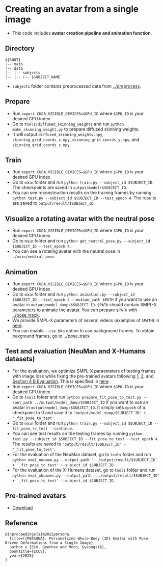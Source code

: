 # Creating an avatar from a single image

* This code includes **avatar creation pipeline and animation function**.

## Directory
```
${ROOT}
|-- main
|-- data
|-- |-- subjects
|-- |-- |-- $SUBJECT_NAME
```
* `subjects` folder contains preprocessed data from [../preprocess](../preprocess/).

## Prepare
* Run `export CUDA_VISIBLE_DEVICES=$GPU_ID` where `$GPU_ID` is your desired GPU index.
* Go to `tools/diffused_skinning_weights` and run `python make_skinning_weight.py` to prepare diffused skinning weights.
* It will output `diffused_skinning_weights.npy`, `skinning_grid_coords_x.npy`, `skinning_grid_coords_y.npy`, and `skinning_grid_coords_z.npy`.

## Train
* Run `export CUDA_VISIBLE_DEVICES=$GPU_ID` where `$GPU_ID` is your desired GPU index.
* Go to `main` folder and run `python train.py --subject_id $SUBJECT_ID`. The checkpoints are saved in `output/model/$SUBJECT_ID`.
* You can see reconstruction results on the training frames by running `python test.py --subject_id $SUBJECT_ID --test_epoch 4`. The results are saved to `output/result/$SUBJECT_ID`.

## Visualize a rotating avatar with the neutral pose
* Run `export CUDA_VISIBLE_DEVICES=$GPU_ID` where `$GPU_ID` is your desired GPU index.
* Go to `main` folder and run `python get_neutral_pose.py --subject_id $SUBJECT_ID --test_epoch 4`.
* You can see a rotating avatar with the neutral pose in `./main/neutral_pose`.

## Animation
* Run `export CUDA_VISIBLE_DEVICES=$GPU_ID` where `$GPU_ID` is your desired GPU index.
* Go to `main` folder and run `python animation.py --subject_id $SUBJECT_ID --test_epoch 4 --motion_path $PATH` if you want to use an avatar in `output/model_dump/$SUBJECT_ID`. `$PATH` should contain SMPL-X parameters to animate the avatar. You can prepare `$PATH` with [../pose_track](../pose_track).
* We provide SMPL-X parameters of several videos (examples of `$PATH`) in [here](https://drive.google.com/drive/folders/1uSdCSUAihk96iaXnGPyjvAzpZWyZNXFs?usp=sharing).
* You can enable `--use_bkg` option to use background frames. To obtain bakground frames, go to [../pose_track](../pose_track)

## Test and evaluation (NeuMan and X-Humans datasets)
* For the evaluation, we optimize SMPL-X paraemeters of testing frames with image loss while fixing the pre-trained avatars following [1](https://github.com/aipixel/GaussianAvatar/issues/14), [2](https://github.com/mikeqzy/3dgs-avatar-release/issues/21), and [Section 4 B Evaluation](https://arxiv.org/pdf/2106.13629). This is specified in [here](https://github.com/mks0601/PERSONA_RELEASE/blob/83bec03d407bb2fc9ab9d436fb7acb21afbeb731/avatar/main/model.py#L31).
* Run `export CUDA_VISIBLE_DEVICES=$GPU_ID` where `$GPU_ID` is your desired GPU index.
* Go to `tools` folder and run `python prepare_fit_pose_to_test.py --root_path ../output/model_dump/$SUBJECT_ID` if you want to use an avatar in `output/model_dump/$SUBJECT_ID`. It simply sets `epoch` of a checkpoint to 0 and save it to `'output/model_dump/$SUBJECT_ID' + '_fit_pose_to_test'`.
* Go to `main` folder and run `python train.py --subject_id $SUBJECT_ID --fit_pose_to_test --continue`.
* You can see test results on the testing frames by running `python test.py --subject_id $SUBJECT_ID --fit_pose_to_test --test_epoch 4`. The results are saved to `'output/result/$SUBJECT_ID' + '_fit_pose_to_test'`.
* For the evaluation of the NeuMan dataset, go to `tools` folder and run `python eval_neuman.py --output_path '../output/result/$SUBJECT_ID' + '_fit_pose_to_test' --subject_id $SUBJECT_ID`.
* For the evaluation of the X-Humans dataset, go to `tools` folder and run `python eval_xhumans.py --output_path '../output/result/$SUBJECT_ID' + '_fit_pose_to_test' --subject_id $SUBJECT_ID`.

## Pre-trained avatars
* [Download](https://drive.google.com/drive/folders/1J0z0HBEYB03r9svgpeLO2AqAvV1YAzRk?usp=sharing)

## Reference
```
@inproceedings{sim2025persona,
  title={{PERSONA}: Personalized Whole-Body {3D} Avatar with Pose-Driven Deformations from a Single Image},
  author = {Sim, Geonhee and Moon, Gyeongsik},  
  booktitle={ICCV},
  year={2025}
}
```
